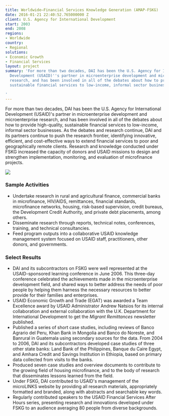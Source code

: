 ```yaml
---
title: Worldwide—Financial Services Knowledge Generation (AMAP-FSKG)
date: 2016-01-21 22:40:52.765000000 Z
client: U.S. Agency for International Development
start: 2003
end: 2008
regions:
- Worldwide
country:
- Regional
solutions:
- Economic Growth
- Financial Services
layout: project
summary: 'For more than two decades, DAI has been the U.S. Agency for International
  Development (USAID)''s partner in microenterprise development and microenterprise
  research, and has been involved in all of the debates about how to provide high-quality,
  sustainable financial services to low-income, informal sector businesses.

'
---
```


For more than two decades, DAI has been the U.S. Agency for International Development (USAID)'s partner in microenterprise development and microenterprise research, and has been involved in all of the debates about how to provide high-quality, sustainable financial services to low-income, informal sector businesses. As the debates and research continue, DAI and its partners continue to push the research frontier, identifying innovative, efficient, and cost-effective ways to extend financial services to poor and geographically remote clients. Research and knowledge conducted under FSKG increased the capacity of donors and USAID missions to design and strengthen implementation, monitoring, and evaluation of microfinance projects.

![][1]

###  Sample Activities

* Undertake research in rural and agricultural finance, commercial banks in microfinance, HIV/AIDS, remittances, financial standards, microfinance networks, housing, risk-based supervision, credit bureaus, the Development Credit Authority, and private debt placements, among others.
* Disseminate research through reports, technical notes, conferences, training, and technical consultancies.
* Feed program outputs into a collaborative USAID knowledge management system focused on USAID staff, practitioners, other donors, and governments.

###  Select Results

* DAI and its subcontractors on FSKG were well represented at the USAID-sponsored learning conference in June 2006. This three-day conference celebrated the achievements made in the microenterprise development field, and shared ways to better address the needs of poor people by helping them harness the necessary resources to better provide for their families and enterprises.
* USAID Economic Growth and Trade (EGAT) was awarded a Team Excellence award by USAID Administrator Andrew Natsios for its internal collaboration and external collaboration with the U.K. Department for International Development to get the _Migrant Remittances_ newsletter published.
* Published a series of short case studies, including reviews of Banco Agrario del Peru, Khan Bank in Mongolia and Banco do Noreste, and Banrural in Guatemala using secondary sources for the data. From 2004 to 2006, DAI and its subcontractors developed case studies of three other state banks: Land Bank of the Philippines, Banque du Caire Egypt, and Amhara Credit and Savings Institution in Ethiopia, based on primary data collected from visits to the banks.
* Produced seven case studies and overview documents to contribute to the growing field of housing microfinance, and to the body of research that disseminates lessons learned from the field.
* Under FSKG, DAI contributed to USAID's management of the microLINKS website by providing all research materials, appropriately formatted and branded, along with abstracts and searchable key words.
* Regularly contributed speakers to the USAID Financial Services After Hours series, presenting research and innovations developed under FSKG to an audience averaging 80 people from diverse backgrounds.

[1]: /assets/images/projects/AMAP-FSKG.jpg
